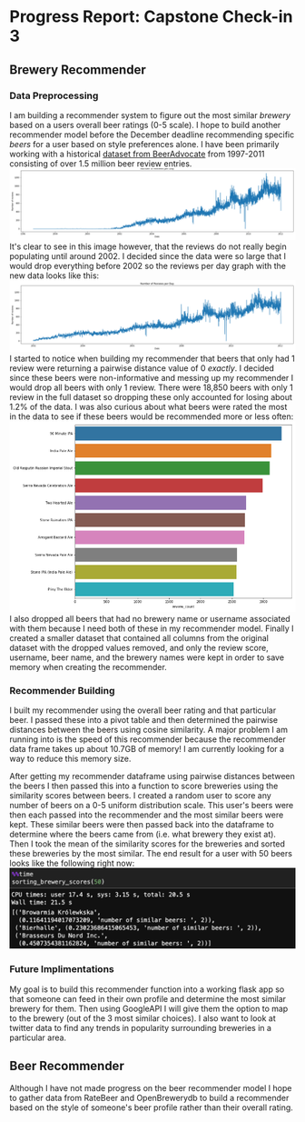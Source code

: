 # Progress Report: Capstone Check-in 3

## Brewery Recommender
### Data Preprocessing
I am building a recommender system to figure out the most similar <em>brewery</em> based on a users overall beer ratings (0-5 scale). I hope to build another recommender model before the December deadline recommending specific <em>beers</em> for a user based on style preferences alone. I have been primarily working with a historical [dataset from BeerAdvocate](https://www.kaggle.com/rdoume/beerreviews) from 1997-2011 consisting of over 1.5 million beer review entries. 
![](images/beer_reviews_day.png)
It's clear to see in this image however, that the reviews do not really begin populating until around 2002. I decided since the data were so large that I would drop everything before 2002 so the reviews per day graph with the new data looks like this:
![](images/beer_reviews_day_short.png)
I started to notice when building my recommender that beers that only had 1 review were returning a pairwise distance value of 0 <em>exactly</em>. I decided since these beers were non-informative and messing up my recommender I would drop all beers with only 1 review. There were 18,850 beers with only 1 review in the full dataset so dropping these only accounted for losing about 1.2% of the data. I was also curious about what beers were rated the most in the data to see if these beers would be recommended more or less often:
![](images/most_rated_beers.png)
I also dropped all beers that had no brewery name or username associated with them because I need both of these in my recommender model. Finally I created a smaller dataset that contained all columns from the original dataset with the dropped values removed, and only the review score, username, beer name, and the brewery names were kept in order to save memory when creating the recommender.

### Recommender Building
I built my recommender using the overall beer rating and that particular beer. I passed these into a pivot table and then determined the pairwise distances between the beers using cosine similarity. A major problem I am running into is the speed of this recommender because the recommender data frame takes up about 10.7GB of memory! I am currently looking for a way to reduce this memory size.

After getting my recommender dataframe using pairwise distances between the beers I then passed this into a function to score breweries using the similarity scores between beers. I created a random user to score any number of beers on a 0-5 uniform distribution scale. This user's beers were then each passed into the recommender and the most similar beers were kept. These similar beers were then passed back into the dataframe to determine where the beers came from (i.e. what brewery they exist at). Then I took the mean of the similarity scores for the breweries and sorted these breweries by the most similar. The end result for a user with 50 beers looks like the following right now:
![](images/50_beer_recommender.png)

### Future Implimentations
My goal is to build this recommender function into a working flask app so that someone can feed in their own profile and determine the most similar brewery for them. Then using GoogleAPI I will give them the option to map to the brewery (out of the 3 most similar choices). I also want to look at twitter data to find any trends in popularity surrounding breweries in a particular area.

## Beer Recommender
Although I have not made progress on the beer recommender model I hope to gather data from RateBeer and OpenBrewerydb to build a recommender based on the style of someone's beer profile rather than their overall rating.